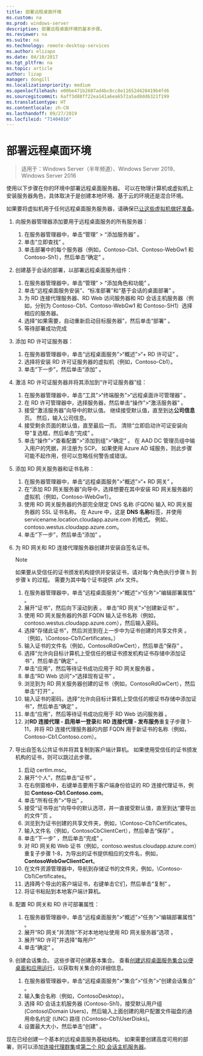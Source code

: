 ```yaml
---
title: 部署远程桌面环境
ms.custom: na
ms.prod: windows-server
description: 部署远程桌面环境的基本步骤。
ms.reviewer: na
ms.suite: na
ms.technology: remote-desktop-services
ms.author: elizapo
ms.date: 04/10/2017
ms.tgt_pltfrm: na
ms.topic: article
author: lizap
manager: dongill
ms.localizationpriority: medium
ms.openlocfilehash: e00be471b2607ad4bc8cc8e11652d428419b4fd6
ms.sourcegitcommit: 6aff3d88ff22ea141a6ea6572a5ad8dd6321f199
ms.translationtype: HT
ms.contentlocale: zh-CN
ms.lasthandoff: 09/27/2019
ms.locfileid: "71404016"
---
```

# <a name="deploy-your-remote-desktop-environment"></a>部署远程桌面环境

>适用于：Windows Server（半年频道）、Windows Server 2019、Windows Server 2016

使用以下步骤在你的环境中部署远程桌面服务器。 可以在物理计算机或虚拟机上安装服务器角色，具体取决于是创建本地环境、基于云的环境还是混合环境。 

如果要将虚拟机用于任何远程桌面服务服务器，请确保已[让这些虚拟机做好准备](rds-prepare-vms.md)。
  
  
1.  向服务器管理器添加要用于远程桌面服务的所有服务器：  
    1.  在服务器管理器中，单击“管理” > “添加服务器”   。  
    2.  单击“立即查找”  。  
    3.  单击部署中的每个服务器（例如，Contoso-Cb1、Contoso-WebGw1 和 Contoso-Sh1），然后单击“确定”  。  
2.  创建基于会话的部署，以部署远程桌面服务组件：  
    1.  在服务器管理器中，单击“管理” > “添加角色和功能”   。  
    2.  单击“远程桌面服务安装”、“标准部署”和“基于会话的桌面部署”    。  
    3.  为 RD 连接代理服务器、RD Web 访问服务器和 RD 会话主机服务器（例如，分别为 Contoso-Cb1、Contoso-WebGw1 和 Contoso-SH1）选择相应的服务器。  
    4.  选择“如果需要，自动重新启动目标服务器”，然后单击“部署”   。  
    5.  等待部署成功完成  
3.  添加 RD 许可证服务器：  
    1.  在服务器管理器中，单击“远程桌面服务”>“概述”>“+ RD 许可证”  。  
    2.  选择将安装 RD 许可证服务器的虚拟机（例如，Contoso-Cb1）。  
    3.  单击“下一步”，然后单击“添加”   。  
4.  激活 RD 许可证服务器并将其添加到“许可证服务器”组：  
    1.  在服务器管理器中，单击“工具”>“终端服务”>“远程桌面许可管理器”  。  
    2.  在 RD 许可管理器中，选择服务器，然后单击“操作”>“激活服务器”  。  
    3.  接受“激活服务器”向导中的默认值。 继续接受默认值，直至到达**公司信息**页。 然后，输入公司信息。  
    4.  接受剩余页面的默认值，直至最后一页。 清除“立即启动许可证安装向导”复选框，然后单击“完成”   。  
    5.  单击“操作”>“查看配置”>“添加到组”>“确定”  。 在 AAD DC 管理员组中输入用户的凭据，并注册为 SCP。 如果使用 Azure AD 域服务，则此步骤可能不起作用，但可以忽略任何警告或错误。  
5.  添加 RD 网关服务器和证书名称：  
    1.  在服务器管理器中，单击“远程桌面服务”>“概述”>“+ RD 网关”  。  
    2.  在“添加 RD 网关服务器”向导中，选择想要在其中安装 RD 网关服务器的虚拟机（例如，Contoso-WebGw1）。  
    3.  使用 RD 网关服务器的外部完全限定 DNS 名称 (FQDN) 输入 RD 网关服务器的 SSL 证书名称。 在 Azure 中，这是 **DNS 名称**标签，并使用 servicename.location.cloudapp.azure.com 的格式。 例如，contoso.westus.cloudapp.azure.com。  
    4.  单击“下一步”，然后单击“添加”   。
6.  为 RD 网关和 RD 连接代理服务器创建并安装自签名证书。

       > [!NOTE]
       > 如果要从受信任的证书颁发机构提供并安装证书，请对每个角色执行步骤 h 到步骤 k 的过程。 需要为其中每个证书提供 .pfx 文件。
       
    1.  在服务器管理器中，单击“远程桌面服务”>“概述”>“任务”>“编辑部署属性”  。  
    2.  展开“证书”，然后向下滚动到表  。 单击“RD 网关”>“创建新证书”  。  
    3.  使用 RD 网关服务器的外部 FQDN 输入证书名称（例如，contoso.westus.cloudapp.azure.com），然后输入密码。  
    4.  选择“存储此证书”，然后浏览到在上一步中为证书创建的共享文件夹  。 （例如，\Contoso-Cb1\Certificates。）  
    5.  输入证书的文件名（例如，ContosoRdGwCert），然后单击“保存”  。  
    6.  选择“允许向目标计算机上受信任的根证书颁发机构证书存储中添加证书”，然后单击“确定”   。  
    7.  单击“应用”，然后等待证书成功应用于 RD 网关服务器  。  
    8.  单击“RD Web 访问”>“选择现有证书”  。  
    9.  浏览到为 RD 网关服务器创建的证书（例如，ContosoRdGwCert），然后单击“打开”  。  
    10. 输入证书的密码，选择“允许向目标计算机上受信任的根证书存储中添加证书”，然后单击“确定”   。  
    11. 单击“应用”，然后等待证书成功应用于 RD Web 访问服务器  。  
    12. 对**RD 连接代理 - 启用单一登录**和 **RD 连接代理 - 发布服务**重复子步骤 1-11，并将 RD 连接代理服务器的内部 FQDN 用于新证书的名称（例如，Contoso-Cb1.Contoso.com）。  
7.  导出自签名公共证书并将其复制到客户端计算机。 如果使用受信任的证书颁发机构的证书，则可以跳过此步骤。  
    1.  启动 certlm.msc。  
    2.  展开“个人”，然后单击“证书”   。  
    3.  在右侧窗格中，右键单击要用于客户端身份验证的 RD 连接代理证书，例如 **Contoso-Cb1.Contoso.com**。  
    4.  单击“所有任务”>“导出”  。  
    5.  接受“证书导出”向导中的默认选项，并一直接受默认值，直至到达“要导出的文件”页  。  
    6.  浏览到为证书创建的共享文件夹，例如，\Contoso-Cb1\Certificates。  
    7.  输入文件名（例如，ContosoCbClientCert），然后单击“保存”  。  
    8.  单击“下一步”  ，然后单击“完成”  。  
    9.  对 RD 网关和 Web 证书（例如，contoso.westus.cloudapp.azure.com）重复子步骤 1-8，为导出的证书提供相应的文件名，例如，**ContosoWebGwClientCert**。  
    10. 在文件资源管理器中，导航到存储证书的文件夹，例如，\Contoso-Cb1\Certificates。  
    11. 选择两个导出的客户端证书，右键单击它们，然后单击“复制”  。  
    12. 将证书粘贴到本地客户端计算机。  
8.  配置 RD 网关和 RD 许可部署属性：  
    1.  在服务器管理器中，单击“远程桌面服务”>“概述”>“任务”>“编辑部署属性”  。  
    2.  展开“RD 网关”并清除“不对本地地址使用 RD 网关服务器”选项   。  
    3.  展开“RD 许可”并选择“每用户”    
    4.  单击“确定”  。  
10. 创建会话集合。 这些步骤可创建基本集合。 查看[创建远程桌面服务集合以便桌面和应用运行](rds-create-collection.md)，以获取有关集合的详细信息。
 
    1.  在服务器管理器中，单击“远程桌面服务”>“集合”>“任务”>“创建会话集合”  。  
    2.  输入集合名称（例如，ContosoDesktop）。  
    3.  选择 RD 会话主机服务器 (Contoso-Sh1)，接受默认用户组 (Contoso\Domain Users)，然后输入上面创建的用户配置文件磁盘的通用命名约定 (UNC) 路径 (\Contoso-Cb1\UserDisks)。  
    4.  设置最大大小，然后单击“创建”  。  
  

现在已经创建一个基本的远程桌面服务基础结构。 如果需要创建高度可用的部署，则可以添加[连接代理群集](rds-connection-broker-cluster.md)或[第二个 RD 会话主机服务器](rds-scale-rdsh-farm.md)。

